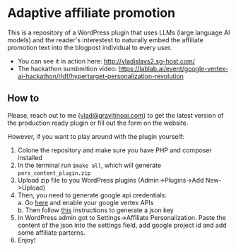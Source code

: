 # Adaptive affiliate promotion

This is a repository of a WordPress plugin that uses LLMs (large language AI models) and the reader's interestest to naturally embed the affiliate promotion text into the blogpost individual to every user.

- You can see it in action here: http://vladislavs2.sg-host.com/
- The hackathon sumbmition video: https://lablab.ai/event/google-vertex-ai-hackathon/rldf/hypertarget-personalization-revolution

## How to
Please, reach out to me (vlad@gravitinoai.com) to get the latest version of the production ready plugin or fill out the form on the website.

However, if you want to play around with the plugin yourself:

1. Colone the repository and make sure you have PHP and composer installed
2. In the terminal run `$make all`, which will generate `pers_content_plugin.zip`
3. Upload zip file to you WordPress plugins (Admin->Plugins->Add New->Upload)
4. Then, you need to generate google api credentials:\
    a. Go [here](https://cloud.google.com/vertex-ai) and enable your google vertex APIs\
    b. Then follow [this](https://stackoverflow.com/questions/46287267/how-can-i-get-the-file-service-account-json-for-google-translate-api) instructions to generate a json key
5. In WordPress admin got to Settings->Affiliate Personalization. Paste the content of the json into the settings field, add google project id and add some affiliate parterns.
6. Enjoy!